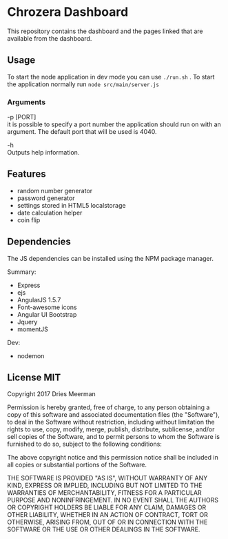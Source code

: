 # Chrozera Dashboard
This repository contains the dashboard and the pages linked that are available from the dashboard. 

## Usage
To start the node application in dev mode you can use `./run.sh` .
To start the application normally run `node src/main/server.js`

### Arguments
-p [PORT]  
it is possible to specify a port number the application should run on with an argument. The default port that will be used is 4040.


-h  
Outputs help information.

## Features
* random number generator
* password generator
* settings stored in HTML5 localstorage
* date calculation helper
* coin flip

## Dependencies

The JS dependencies can be installed using the NPM package manager.  

Summary:
* Express
* ejs
* AngularJS 1.5.7
* Font-awesome icons
* Angular UI Bootstrap
* Jquery
* momentJS

Dev:
* nodemon

## License MIT
Copyright 2017 Dries Meerman

Permission is hereby granted, free of charge, to any person obtaining a copy of this software and associated documentation files (the "Software"), to deal in the Software without restriction, including without limitation the rights to use, copy, modify, merge, publish, distribute, sublicense, and/or sell copies of the Software, and to permit persons to whom the Software is furnished to do so, subject to the following conditions:

The above copyright notice and this permission notice shall be included in all copies or substantial portions of the Software.

THE SOFTWARE IS PROVIDED "AS IS", WITHOUT WARRANTY OF ANY KIND, EXPRESS OR IMPLIED, INCLUDING BUT NOT LIMITED TO THE WARRANTIES OF MERCHANTABILITY, FITNESS FOR A PARTICULAR PURPOSE AND NONINFRINGEMENT. IN NO EVENT SHALL THE AUTHORS OR COPYRIGHT HOLDERS BE LIABLE FOR ANY CLAIM, DAMAGES OR OTHER LIABILITY, WHETHER IN AN ACTION OF CONTRACT, TORT OR OTHERWISE, ARISING FROM, OUT OF OR IN CONNECTION WITH THE SOFTWARE OR THE USE OR OTHER DEALINGS IN THE SOFTWARE.